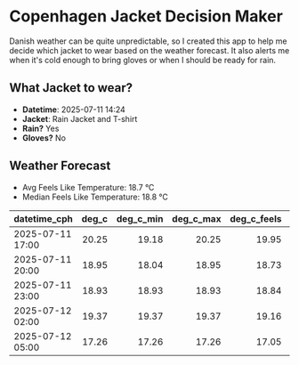 
# Copenhagen Jacket Decision Maker

Danish weather can be quite unpredictable, so I created this app to help me decide which jacket to wear based on the weather forecast. 
It also alerts me when it's cold enough to bring gloves or when I should be ready for rain.

## What Jacket to wear?

- **Datetime**: 2025-07-11 14:24
- **Jacket**: Rain Jacket and T-shirt
- **Rain?** Yes
- **Gloves?** No

## Weather Forecast
- Avg Feels Like Temperature: 18.7 °C
- Median Feels Like Temperature: 18.8 °C

| datetime_cph     |   deg_c |   deg_c_min |   deg_c_max |   deg_c_feels | weather   | wind   | rain   |
|:-----------------|--------:|------------:|------------:|--------------:|:----------|:-------|:-------|
| 2025-07-11 17:00 |   20.25 |       19.18 |       20.25 |         19.95 | Rain      | High   | Low    |
| 2025-07-11 20:00 |   18.95 |       18.04 |       18.95 |         18.73 | Rain      | High   | Low    |
| 2025-07-11 23:00 |   18.93 |       18.93 |       18.93 |         18.84 | Rain      | High   | Low    |
| 2025-07-12 02:00 |   19.37 |       19.37 |       19.37 |         19.16 | Clouds    | High   | None   |
| 2025-07-12 05:00 |   17.26 |       17.26 |       17.26 |         17.05 | Rain      | High   | Low    |
        